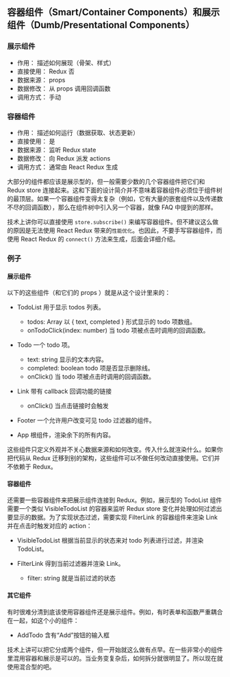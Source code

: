 ## 容器组件（Smart/Container Components）和展示组件（Dumb/Presentational Components）

### 展示组件

* 作用： 描述如何展现（骨架、样式）
* 直接使用： Redux 否
* 数据来源： props
* 数据修改： 从 props 调用回调函数
* 调用方式： 手动

### 容器组件

* 作用： 描述如何运行（数据获取、状态更新）
* 直接使用： 是
* 数据来源： 监听 Redux state
* 数据修改： 向 Redux 派发 actions
* 调用方式： 通常由 React Redux 生成

大部分的组件都应该是展示型的，但一般需要少数的几个容器组件把它们和 Redux store 连接起来。这和下面的设计简介并不意味着容器组件必须位于组件树的最顶层。如果一个容器组件变得太复杂（例如，它有大量的嵌套组件以及传递数不尽的回调函数），那么在组件树中引入另一个容器，就像 FAQ 中提到的那样。

技术上讲你可以直接使用 `store.subscribe()` 来编写容器组件。但不建议这么做的原因是无法使用 React Redux 带来的`性能优化`。也因此，不要手写容器组件，而使用 React Redux 的 `connect()` 方法来生成，后面会详细介绍。

### 例子

#### 展示组件

以下的这些组件（和它们的 props ）就是从这个设计里来的：

* TodoList 用于显示 todos 列表。

  * todos: Array 以 { text, completed } 形式显示的 todo 项数组。
  * onTodoClick(index: number) 当 todo 项被点击时调用的回调函数。

* Todo 一个 todo 项。

  * text: string 显示的文本内容。
  * completed: boolean todo 项是否显示删除线。
  * onClick() 当 todo 项被点击时调用的回调函数。

* Link 带有 callback 回调功能的链接

  * onClick() 当点击链接时会触发

* Footer 一个允许用户改变可见 todo 过滤器的组件。

* App 根组件，渲染余下的所有内容。

这些组件只定义外观并不关心数据来源和如何改变。传入什么就渲染什么。如果你把代码从 Redux 迁移到别的架构，这些组件可以不做任何改动直接使用。它们并不依赖于 Redux。

#### 容器组件

还需要一些容器组件来把展示组件连接到 Redux。例如，展示型的 TodoList 组件需要一个类似 VisibleTodoList 的容器来监听 Redux store 变化并处理如何过滤出要显示的数据。为了实现状态过滤，需要实现 FilterLink 的容器组件来渲染 Link 并在点击时触发对应的 action：

* VisibleTodoList 根据当前显示的状态来对 todo 列表进行过滤，并渲染 TodoList。

* FilterLink 得到当前过滤器并渲染 Link。
  * filter: string 就是当前过滤的状态

#### 其它组件

有时很难分清到底该使用容器组件还是展示组件。例如，有时表单和函数严重耦合在一起，如这个小的组件：

* AddTodo 含有“Add”按钮的输入框

技术上讲可以把它分成两个组件，但一开始就这么做有点早。在一些非常小的组件里混用容器和展示是可以的。当业务变复杂后，如何拆分就很明显了。所以现在就使用混合型的吧。
